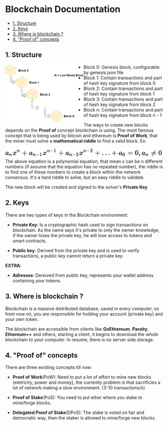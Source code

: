# Blockchain Documentation

* [1. Structure](#1-structure)
* [2. Keys](#2-keys)
* [3. Where is blockchain ?](#3-where-is-blockchain-)
* [4. "Proof of" concepts](#4-proof-of-concepts)

## 1. Structure

<div align="center" style="float: left">
  <img alt="Blockchain Strucutre" width="250" src="https://github.com/marcosrachid/blockchain-definition/blob/master/public/Blockchain_Structure.png" />
</div>

* Block 0: Genesis block, configurable by genesis.json file
* Block 1: Contain transactions and part of hash key signature from block 0
* Block 2: Contain transactions and part of hash key signature from block 1
* Block 3: Contain transactions and part of hash key signature from block 2
* Block n: Contain transactions and part of hash key signature from block n - 1

The ways to create new blocks depends on the **Proof of** concept blockchain is using. The most famous concept that is being used by bitcoin and ethereum is **Proof of Work**, that the miner must solve a **mathematical riddle** to find a valid block. Ex:

<div align="center" style="float: left">
  <img alt="Mathematical Riddle" src="https://github.com/marcosrachid/blockchain-definition/blob/master/public/equation.svg" />
</div>

The above equation is a polynomial equation, that mean x can be n different numbers (if assume that the equation has no repeated number), the riddle is to find one of these numbers to create a block within the network consensus. It's a hard riddle to solve, but an easy riddle to validate.

The new block will be created and signed to the solver's **Private Key**

## 2. Keys

There are two types of keys in the Blockchain environment:

* **Private Key**: Is a cryptographic hash used to sign transactions on blockchain. As the name says it's private to only the owner knowledge, if the owner loses the private key, he will lose access to tokens and smart contracts.

* **Public key**: Derived from the private key and is used to verify transactions, a public key cannot return a private key.

**EXTRA**:

* **Adresses**: Dereived from public key, represents your wallet address containing your tokens.

## 3. Where is blockchain ?

Blockchain is a massive distributed database, saved in every computer, so from now on, you are responsible for holding your account (private key) and your own token.

The blockchain are accessible from clients like **GoEthereum**, **Paraity**, **Ethereum++** and others, starting a client, it begins to download the whole blockchain to your computer. In resume, there is no server side storage.

## 4. "Proof of" concepts

There are three existing concepts till now:

* **Proof of Work**(PoW): Need to put a lot of effort to mine new blocks (eletricity, power and money), the currently problem is that sacrificies a lot of network making a slow environment. (3-10 transactions/s)

* **Proof of Stake**(PoS): You need to put ether where you stake to mine/forge blocks.

* **Delegated Proof of Stake**(DPoS): The stake is voted on fair and democratic way, then the staker is allowed to mine/forge new blocks.
